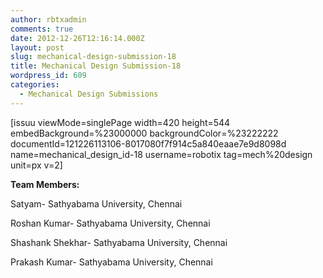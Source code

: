 ```yaml
---
author: rbtxadmin
comments: true
date: 2012-12-26T12:16:14.000Z
layout: post
slug: mechanical-design-submission-18
title: Mechanical Design Submission-18
wordpress_id: 609
categories:
  - Mechanical Design Submissions
---
```


[issuu viewMode=singlePage width=420 height=544 embedBackground=%23000000 backgroundColor=%23222222 documentId=121226113106-8017080f7f914c5a840eaae7e9d8098d name=mechanical_design_id-18 username=robotix tag=mech%20design unit=px v=2]

**Team Members:**

Satyam- Sathyabama University, Chennai

Roshan Kumar- Sathyabama University, Chennai

Shashank Shekhar- Sathyabama University, Chennai

Prakash Kumar- Sathyabama University, Chennai
